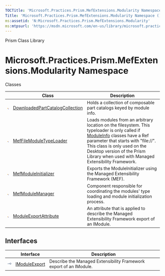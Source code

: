 ```yaml
---
TOCTitle: 'Microsoft.Practices.Prism.MefExtensions.Modularity Namespace'
Title: 'Microsoft.Practices.Prism.MefExtensions.Modularity Namespace ()'
ms:assetid: 'N:Microsoft.Practices.Prism.MefExtensions.Modularity'
ms:mtpsurl: 'https://msdn.microsoft.com/en-us/library/microsoft.practices.prism.mefextensions.modularity(v=pandp.50)'
---
```


Prism Class Library

# Microsoft.Practices.Prism.MefExtensions.Modularity Namespace

Classes

<span id="classToggle"></span>
<table>

<thead>
<tr class="header">
<th> </th>
<th>Class</th>
<th>Description</th>
</tr>
</thead>
<tbody>
<tr class="odd">
<td><img src="images/public-class.gif" title="Public class" /></td>
<td><a href="https://msdn.microsoft.com/en-us/library/microsoft.practices.prism.mefextensions.modularity.downloadedpartcatalogcollection(v=pandp.50)">DownloadedPartCatalogCollection</a></td>
<td><div class="summary">
Holds a collection of composable part catalogs keyed by module info.
</div></td>
</tr>
<tr class="even">
<td><img src="images/public-class.gif" title="Public class" /></td>
<td><a href="https://msdn.microsoft.com/en-us/library/microsoft.practices.prism.mefextensions.modularity.meffilemoduletypeloader(v=pandp.50)">MefFileModuleTypeLoader</a></td>
<td><div class="summary">
Loads modules from an arbitrary location on the filesystem. This typeloader is only called if <a href="https://msdn.microsoft.com/en-us/library/microsoft.practices.prism.mefextensions.modularity.mefmoduleinitializer(v=pandp.50)">ModuleInfo</a> classes have a Ref parameter that starts with &quot;file://&quot;. This class is only used on the Desktop version of the Prism Library when used with Managed Extensibility Framework.
</div></td>
</tr>
<tr class="odd">
<td><img src="images/public-class.gif" title="Public class" /></td>
<td><a href="https://msdn.microsoft.com/en-us/library/microsoft.practices.prism.mefextensions.modularity.mefmoduleinitializer(v=pandp.50)">MefModuleInitializer</a></td>
<td><div class="summary">
Exports the ModuleInitializer using the Managed Extensibility Framework (MEF).
</div></td>
</tr>
<tr class="even">
<td><img src="images/public-class.gif" title="Public class" /></td>
<td><a href="https://msdn.microsoft.com/en-us/library/microsoft.practices.prism.mefextensions.modularity.mefmodulemanager(v=pandp.50)">MefModuleManager</a></td>
<td><div class="summary">
Component responsible for coordinating the modules' type loading and module initialization process.
</div></td>
</tr>
<tr class="odd">
<td><img src="images/public-class.gif" title="Public class" /></td>
<td><a href="https://msdn.microsoft.com/en-us/library/microsoft.practices.prism.mefextensions.modularity.moduleexportattribute(v=pandp.50)">ModuleExportAttribute</a></td>
<td><div class="summary">
An attribute that is applied to describe the Managed Extensibility Framework export of an IModule.
</div></td>
</tr>
</tbody>
</table>

Interfaces
----------

<span id="interfaceToggle"></span>
<table>

<thead>
<tr class="header">
<th> </th>
<th>Interface</th>
<th>Description</th>
</tr>
</thead>
<tbody>
<tr class="odd">
<td><img src="images/public-interface.gif" title="Public interface" /></td>
<td><a href="https://msdn.microsoft.com/en-us/library/microsoft.practices.prism.mefextensions.modularity.imoduleexport(v=pandp.50)">IModuleExport</a></td>
<td><div class="summary">
Describe the Managed Extensibility Framework export of an IModule.
</div></td>
</tr>
</tbody>
</table>
